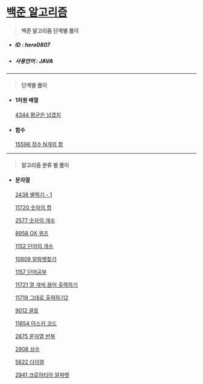 # [백준 알고리즘 ](https://www.acmicpc.net/)

> #### 백준 알고리즘 단계별 풀이
>

- ##### ID : hero0807

-  ##### 사용언어 : JAVA

------



> #### 단계별 풀이
>

- #### 1차원 배열 

  [4344 평균은 넘겠지](https://github.com/her0807/TIL/blob/master/Algorithm/Baekjoon/4334.md)



- #### 함수

  [15596 정수 N개의 합](https://github.com/her0807/TIL/blob/master/Algorithm/Baekjoon/15596.md)



------



> #### 알고리즘 분류 별 풀이
>



- #### 문자열

  [2438 별찍기 - 1](https://github.com/her0807/TIL/blob/master/Algorithm/Baekjoon/2438.md)
  
  [11720 숫자의 합](https://github.com/her0807/TIL/blob/master/Algorithm/Baekjoon/11720.md)
  
  [2577 숫자의 개수](https://github.com/her0807/TIL/blob/master/Algorithm/Baekjoon/2577.md)
  
  [8958 OX 퀴즈](https://github.com/her0807/TIL/blob/master/Algorithm/Baekjoon/8958.md)
  
  [1152 단어의 개수](https://github.com/her0807/TIL/blob/master/Algorithm/Baekjoon/1152.md)
  
  [10809 알파벳찾기](https://github.com/her0807/TIL/blob/master/Algorithm/Baekjoon/10809.md)
  
  [1157 단어공부](https://github.com/her0807/TIL/blob/master/Algorithm/Baekjoon/1157.md)
  
  [11721 열 개씩 끊어 출력하기](https://github.com/her0807/TIL/blob/master/Algorithm/Baekjoon/11721.md)
  
  [11719 그대로 출력하기2 ](https://github.com/her0807/TIL/blob/master/Algorithm/Baekjoon/11719.md)
  
  [9012 괄호](https://github.com/her0807/TIL/blob/master/Algorithm/Baekjoon/9012.md)
  
  [11654 아스키 코드 ](https://github.com/her0807/TIL/blob/master/Algorithm/Baekjoon/11654.md)
  
  [2675 문자열 반복 ](https://github.com/her0807/TIL/blob/master/Algorithm/Baekjoon/2675.md)
  
  [2908 상수 ](https://github.com/her0807/TIL/blob/master/Algorithm/Baekjoon/2908.md)
  
  [5622  다이얼](https://github.com/her0807/TIL/blob/master/Algorithm/Baekjoon/5622.md)
  
  [2941 크로아티아 알파벳 ](https://github.com/her0807/TIL/blob/master/Algorithm/Baekjoon/2941.md)